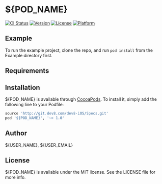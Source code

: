# ${POD_NAME}

[![CI Status](https://img.shields.io/travis/${USER_NAME}/${REPO_NAME}.svg?style=flat)](https://travis-ci.org/${USER_NAME}/${REPO_NAME})
[![Version](https://img.shields.io/cocoapods/v/${POD_NAME}.svg?style=flat)](https://cocoapods.org/pods/${POD_NAME})
[![License](https://img.shields.io/cocoapods/l/${POD_NAME}.svg?style=flat)](https://cocoapods.org/pods/${POD_NAME})
[![Platform](https://img.shields.io/cocoapods/p/${POD_NAME}.svg?style=flat)](https://cocoapods.org/pods/${POD_NAME})

## Example

To run the example project, clone the repo, and run `pod install` from the Example directory first.

## Requirements

## Installation

${POD_NAME} is available through [CocoaPods](https://cocoapods.org). To install
it, simply add the following line to your Podfile:

```ruby
source 'http://git.dev8.com/dev8-iOS/Specs.git'
pod '${POD_NAME}', '~> 1.0'
```

## Author

${USER_NAME}, ${USER_EMAIL}

## License

${POD_NAME} is available under the MIT license. See the LICENSE file for more info.
